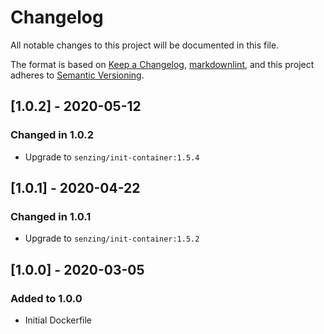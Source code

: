 # Changelog

All notable changes to this project will be documented in this file.

The format is based on [Keep a Changelog](https://keepachangelog.com/en/1.0.0/),
[markdownlint](https://dlaa.me/markdownlint/),
and this project adheres to [Semantic Versioning](https://semver.org/spec/v2.0.0.html).

## [1.0.2] - 2020-05-12

### Changed in 1.0.2

- Upgrade to `senzing/init-container:1.5.4`

## [1.0.1] - 2020-04-22

### Changed in 1.0.1

- Upgrade to `senzing/init-container:1.5.2`

## [1.0.0] - 2020-03-05

### Added to 1.0.0

- Initial Dockerfile
